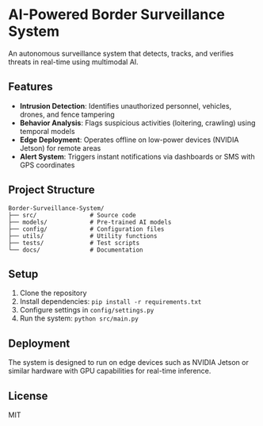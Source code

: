 # AI-Powered Border Surveillance System

An autonomous surveillance system that detects, tracks, and verifies threats in real-time using multimodal AI.

## Features

- **Intrusion Detection**: Identifies unauthorized personnel, vehicles, drones, and fence tampering
- **Behavior Analysis**: Flags suspicious activities (loitering, crawling) using temporal models
- **Edge Deployment**: Operates offline on low-power devices (NVIDIA Jetson) for remote areas
- **Alert System**: Triggers instant notifications via dashboards or SMS with GPS coordinates

## Project Structure

```
Border-Surveillance-System/
├── src/               # Source code
├── models/            # Pre-trained AI models
├── config/            # Configuration files
├── utils/             # Utility functions
├── tests/             # Test scripts
└── docs/              # Documentation
```

## Setup

1. Clone the repository
2. Install dependencies: `pip install -r requirements.txt`
3. Configure settings in `config/settings.py`
4. Run the system: `python src/main.py`

## Deployment

The system is designed to run on edge devices such as NVIDIA Jetson or similar hardware with GPU capabilities for real-time inference.

## License

MIT 